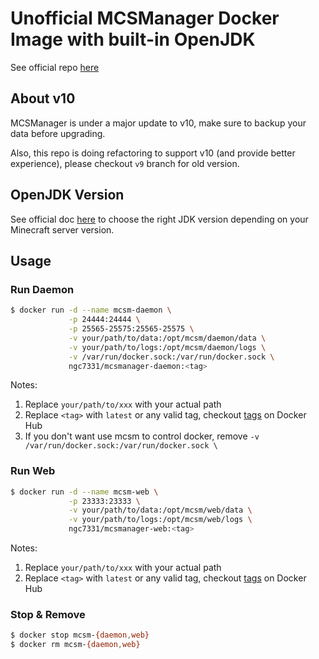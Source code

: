 # Unofficial MCSManager Docker Image with built-in OpenJDK
See official repo [here](https://github.com/MCSManager/MCSManager)

## About v10
MCSManager is under a major update to v10, make sure to backup your data before upgrading.

Also, this repo is doing refactoring to support v10 (and provide better experience), please checkout `v9` branch for old version.

## OpenJDK Version
See official doc [here](https://docs.mcsmanager.com/setup_package.html#install-java-environment) to choose the right JDK version depending on your Minecraft server version.

## Usage
### Run Daemon
```bash
$ docker run -d --name mcsm-daemon \
             -p 24444:24444 \
             -p 25565-25575:25565-25575 \
             -v your/path/to/data:/opt/mcsm/daemon/data \
             -v your/path/to/logs:/opt/mcsm/daemon/logs \
             -v /var/run/docker.sock:/var/run/docker.sock \
             ngc7331/mcsmanager-daemon:<tag>
```
Notes:
1. Replace `your/path/to/xxx` with your actual path
2. Replace `<tag>` with `latest` or any valid tag, checkout [tags](https://hub.docker.com/repository/docker/ngc7331/mcsmanager-daemon/tags) on Docker Hub
3. If you don't want use mcsm to control docker, remove `-v /var/run/docker.sock:/var/run/docker.sock \`

### Run Web
```bash
$ docker run -d --name mcsm-web \
             -p 23333:23333 \
             -v your/path/to/data:/opt/mcsm/web/data \
             -v your/path/to/logs:/opt/mcsm/web/logs \
             ngc7331/mcsmanager-web:<tag>
```
Notes:
1. Replace `your/path/to/xxx` with your actual path
2. Replace `<tag>` with `latest` or any valid tag, checkout [tags](https://hub.docker.com/repository/docker/ngc7331/mcsmanager-web/tags) on Docker Hub

### Stop & Remove
```bash
$ docker stop mcsm-{daemon,web}
$ docker rm mcsm-{daemon,web}
```
